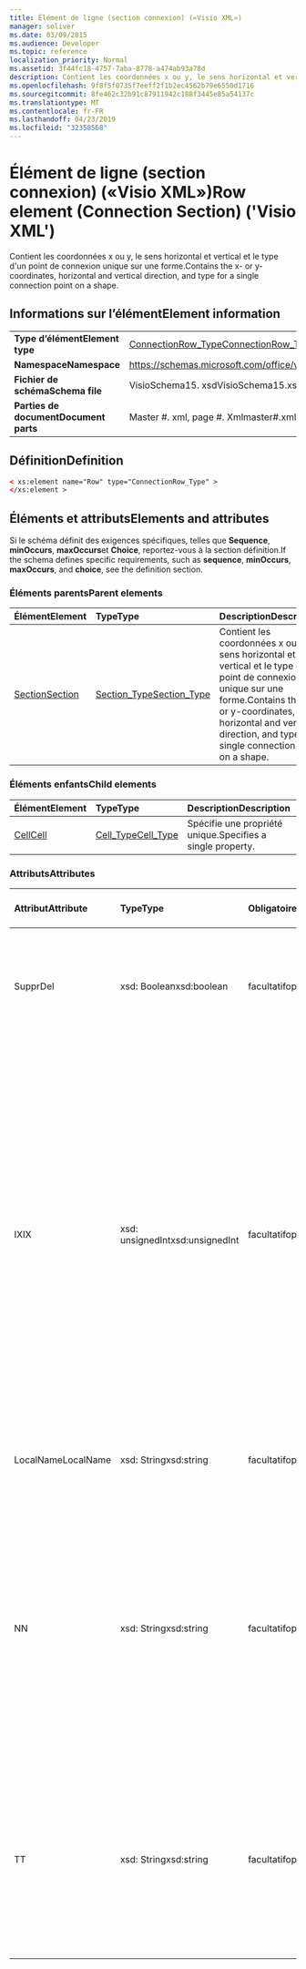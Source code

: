 ```yaml
---
title: Élément de ligne (section connexion) («Visio XML»)
manager: soliver
ms.date: 03/09/2015
ms.audience: Developer
ms.topic: reference
localization_priority: Normal
ms.assetid: 3f44fc18-4757-7aba-8778-a474ab93a78d
description: Contient les coordonnées x ou y, le sens horizontal et vertical et le type d'un point de connexion unique sur une forme.
ms.openlocfilehash: 9f8f5f0735f7eeff2f1b2ec4562b79e6550d1716
ms.sourcegitcommit: 8fe462c32b91c87911942c188f3445e85a54137c
ms.translationtype: MT
ms.contentlocale: fr-FR
ms.lasthandoff: 04/23/2019
ms.locfileid: "32358568"
---
```

# <a name="row-element-connection-section-visio-xml"></a><span data-ttu-id="2ef43-103">Élément de ligne (section connexion) («Visio XML»)</span><span class="sxs-lookup"><span data-stu-id="2ef43-103">Row element (Connection Section) ('Visio XML')</span></span>

<span data-ttu-id="2ef43-104">Contient les coordonnées x ou y, le sens horizontal et vertical et le type d'un point de connexion unique sur une forme.</span><span class="sxs-lookup"><span data-stu-id="2ef43-104">Contains the x- or y-coordinates, horizontal and vertical direction, and type for a single connection point on a shape.</span></span>
  
## <a name="element-information"></a><span data-ttu-id="2ef43-105">Informations sur l’élément</span><span class="sxs-lookup"><span data-stu-id="2ef43-105">Element information</span></span>

|||
|:-----|:-----|
|<span data-ttu-id="2ef43-106">**Type d’élément**</span><span class="sxs-lookup"><span data-stu-id="2ef43-106">**Element type**</span></span> <br/> |[<span data-ttu-id="2ef43-107">ConnectionRow_Type</span><span class="sxs-lookup"><span data-stu-id="2ef43-107">ConnectionRow_Type</span></span>](connectionrow_type-complextypevisio-xml.md) <br/> |
|<span data-ttu-id="2ef43-108">**Namespace**</span><span class="sxs-lookup"><span data-stu-id="2ef43-108">**Namespace**</span></span> <br/> |https://schemas.microsoft.com/office/visio/2012/main  <br/> |
|<span data-ttu-id="2ef43-109">**Fichier de schéma**</span><span class="sxs-lookup"><span data-stu-id="2ef43-109">**Schema file**</span></span> <br/> |<span data-ttu-id="2ef43-110">VisioSchema15. xsd</span><span class="sxs-lookup"><span data-stu-id="2ef43-110">VisioSchema15.xsd</span></span>  <br/> |
|<span data-ttu-id="2ef43-111">**Parties de document**</span><span class="sxs-lookup"><span data-stu-id="2ef43-111">**Document parts**</span></span> <br/> |<span data-ttu-id="2ef43-112">Master #. xml, page #. Xml</span><span class="sxs-lookup"><span data-stu-id="2ef43-112">master#.xml, page#.xml</span></span>  <br/> |
   
## <a name="definition"></a><span data-ttu-id="2ef43-113">Définition</span><span class="sxs-lookup"><span data-stu-id="2ef43-113">Definition</span></span>

```XML
< xs:element name="Row" type="ConnectionRow_Type" >
</xs:element >
```

## <a name="elements-and-attributes"></a><span data-ttu-id="2ef43-114">Éléments et attributs</span><span class="sxs-lookup"><span data-stu-id="2ef43-114">Elements and attributes</span></span>

<span data-ttu-id="2ef43-115">Si le schéma définit des exigences spécifiques, telles que **Sequence**, **minOccurs**, **maxOccurs**et **Choice**, reportez-vous à la section définition.</span><span class="sxs-lookup"><span data-stu-id="2ef43-115">If the schema defines specific requirements, such as **sequence**, **minOccurs**, **maxOccurs**, and **choice**, see the definition section.</span></span> 
  
### <a name="parent-elements"></a><span data-ttu-id="2ef43-116">Éléments parents</span><span class="sxs-lookup"><span data-stu-id="2ef43-116">Parent elements</span></span>

|<span data-ttu-id="2ef43-117">**Élément**</span><span class="sxs-lookup"><span data-stu-id="2ef43-117">**Element**</span></span>|<span data-ttu-id="2ef43-118">**Type**</span><span class="sxs-lookup"><span data-stu-id="2ef43-118">**Type**</span></span>|<span data-ttu-id="2ef43-119">**Description**</span><span class="sxs-lookup"><span data-stu-id="2ef43-119">**Description**</span></span>|
|:-----|:-----|:-----|
|[<span data-ttu-id="2ef43-120">Section</span><span class="sxs-lookup"><span data-stu-id="2ef43-120">Section</span></span>](section-element-sheet_type-complextypevisio-xml.md) <br/> |[<span data-ttu-id="2ef43-121">Section_Type</span><span class="sxs-lookup"><span data-stu-id="2ef43-121">Section_Type</span></span>](section_type-complextypevisio-xml.md) <br/> |<span data-ttu-id="2ef43-122">Contient les coordonnées x ou y, le sens horizontal et vertical et le type d'un point de connexion unique sur une forme.</span><span class="sxs-lookup"><span data-stu-id="2ef43-122">Contains the x- or y-coordinates, horizontal and vertical direction, and type for a single connection point on a shape.</span></span>  <br/> |
   
### <a name="child-elements"></a><span data-ttu-id="2ef43-123">Éléments enfants</span><span class="sxs-lookup"><span data-stu-id="2ef43-123">Child elements</span></span>

|<span data-ttu-id="2ef43-124">**Élément**</span><span class="sxs-lookup"><span data-stu-id="2ef43-124">**Element**</span></span>|<span data-ttu-id="2ef43-125">**Type**</span><span class="sxs-lookup"><span data-stu-id="2ef43-125">**Type**</span></span>|<span data-ttu-id="2ef43-126">**Description**</span><span class="sxs-lookup"><span data-stu-id="2ef43-126">**Description**</span></span>|
|:-----|:-----|:-----|
|[<span data-ttu-id="2ef43-127">Cell</span><span class="sxs-lookup"><span data-stu-id="2ef43-127">Cell</span></span>](cell-element-connection-rowvisio-xml.md) <br/> |[<span data-ttu-id="2ef43-128">Cell_Type</span><span class="sxs-lookup"><span data-stu-id="2ef43-128">Cell_Type</span></span>](cell_type-complextypevisio-xml.md) <br/> |<span data-ttu-id="2ef43-129">Spécifie une propriété unique.</span><span class="sxs-lookup"><span data-stu-id="2ef43-129">Specifies a single property.</span></span>  <br/> |
   
### <a name="attributes"></a><span data-ttu-id="2ef43-130">Attributs</span><span class="sxs-lookup"><span data-stu-id="2ef43-130">Attributes</span></span>

|<span data-ttu-id="2ef43-131">**Attribut**</span><span class="sxs-lookup"><span data-stu-id="2ef43-131">**Attribute**</span></span>|<span data-ttu-id="2ef43-132">**Type**</span><span class="sxs-lookup"><span data-stu-id="2ef43-132">**Type**</span></span>|<span data-ttu-id="2ef43-133">**Obligatoire**</span><span class="sxs-lookup"><span data-stu-id="2ef43-133">**Required**</span></span>|<span data-ttu-id="2ef43-134">**Description**</span><span class="sxs-lookup"><span data-stu-id="2ef43-134">**Description**</span></span>|<span data-ttu-id="2ef43-135">**Valeurs possibles**</span><span class="sxs-lookup"><span data-stu-id="2ef43-135">**Possible values**</span></span>|
|:-----|:-----|:-----|:-----|:-----|
|<span data-ttu-id="2ef43-136">Suppr</span><span class="sxs-lookup"><span data-stu-id="2ef43-136">Del</span></span>  <br/> |<span data-ttu-id="2ef43-137">xsd: Boolean</span><span class="sxs-lookup"><span data-stu-id="2ef43-137">xsd:boolean</span></span>  <br/> |<span data-ttu-id="2ef43-138">facultatif</span><span class="sxs-lookup"><span data-stu-id="2ef43-138">optional</span></span>  <br/> |<span data-ttu-id="2ef43-139">Indique si une ligne qui serait normalement héritée d'une forme de base a été supprimée.</span><span class="sxs-lookup"><span data-stu-id="2ef43-139">Specifies whether a row that would otherwise be inherited from a master shape has been deleted.</span></span>  <br/> |<span data-ttu-id="2ef43-140">Valeurs du type xsd: Boolean.</span><span class="sxs-lookup"><span data-stu-id="2ef43-140">Values of the xsd:boolean type.</span></span>  <br/> |
|<span data-ttu-id="2ef43-141">IX</span><span class="sxs-lookup"><span data-stu-id="2ef43-141">IX</span></span>  <br/> |<span data-ttu-id="2ef43-142">xsd: unsignedInt</span><span class="sxs-lookup"><span data-stu-id="2ef43-142">xsd:unsignedInt</span></span>  <br/> |<span data-ttu-id="2ef43-143">facultatif</span><span class="sxs-lookup"><span data-stu-id="2ef43-143">optional</span></span>  <br/> |<span data-ttu-id="2ef43-144">Spécifie l'identificateur de base 1 de la ligne.</span><span class="sxs-lookup"><span data-stu-id="2ef43-144">Specifies the one-based identifier for the row.</span></span> <span data-ttu-id="2ef43-145">Elle doit être unique et supérieure à celle des autres identificateurs de la même section. L'attribut IX est utilisé uniquement pour les sections Character, Connection, Field, FillGradient, Geometry, Layer, LineGradient, paragraph, Reviewer, Scratch et tabs.</span><span class="sxs-lookup"><span data-stu-id="2ef43-145">It should be unqiue and greater than other identifiers in the same section.The IX attribute is only used for the Character, Connection, Field, FillGradient, Geometry, Layer, LineGradient, Paragraph, Reviewer, Scratch, and Tabs sections.</span></span> <span data-ttu-id="2ef43-146">Une ligne ne peut avoir qu'un des attributs IX ou N.</span><span class="sxs-lookup"><span data-stu-id="2ef43-146">A row can only have one of the IX or N attributes.</span></span>  <br/> |<span data-ttu-id="2ef43-147">Valeurs du type xsd: unsignedInt.</span><span class="sxs-lookup"><span data-stu-id="2ef43-147">Values of the xsd:unsignedInt type.</span></span>  <br/> |
|<span data-ttu-id="2ef43-148">LocalName</span><span class="sxs-lookup"><span data-stu-id="2ef43-148">LocalName</span></span>  <br/> |<span data-ttu-id="2ef43-149">xsd: String</span><span class="sxs-lookup"><span data-stu-id="2ef43-149">xsd:string</span></span>  <br/> |<span data-ttu-id="2ef43-150">facultatif</span><span class="sxs-lookup"><span data-stu-id="2ef43-150">optional</span></span>  <br/> |<span data-ttu-id="2ef43-151">Spécifie le nom unique dépendant de la langue de la ligne.</span><span class="sxs-lookup"><span data-stu-id="2ef43-151">Specifies the unique language-dependent name of the row.</span></span>  <br/> |<span data-ttu-id="2ef43-152">Valeurs du type xsd: String.</span><span class="sxs-lookup"><span data-stu-id="2ef43-152">Values of the xsd:string type.</span></span>  <br/> |
|<span data-ttu-id="2ef43-153">N</span><span class="sxs-lookup"><span data-stu-id="2ef43-153">N</span></span>  <br/> |<span data-ttu-id="2ef43-154">xsd: String</span><span class="sxs-lookup"><span data-stu-id="2ef43-154">xsd:string</span></span>  <br/> |<span data-ttu-id="2ef43-155">facultatif</span><span class="sxs-lookup"><span data-stu-id="2ef43-155">optional</span></span>  <br/> |<span data-ttu-id="2ef43-156">Spécifie le nom unique indépendant de la langue de la ligne. L'attribut N est utilisé uniquement pour les sections User, Property, actions, Control, Connection, hyperLink et ActionTag.</span><span class="sxs-lookup"><span data-stu-id="2ef43-156">Specifies the unique language-independent name of the row.The N attribute is only used for the User, Property, Actions, Control, Connection, Hyperlink, and ActionTag sections.</span></span> <span data-ttu-id="2ef43-157">Une ligne ne peut avoir qu'un des attributs IX ou N.</span><span class="sxs-lookup"><span data-stu-id="2ef43-157">A row can only have one of the IX or N attributes.</span></span>  <br/> |<span data-ttu-id="2ef43-158">Valeurs du type xsd: String.</span><span class="sxs-lookup"><span data-stu-id="2ef43-158">Values of the xsd:string type.</span></span>  <br/> |
|<span data-ttu-id="2ef43-159">T</span><span class="sxs-lookup"><span data-stu-id="2ef43-159">T</span></span>  <br/> |<span data-ttu-id="2ef43-160">xsd: String</span><span class="sxs-lookup"><span data-stu-id="2ef43-160">xsd:string</span></span>  <br/> |<span data-ttu-id="2ef43-161">facultatif</span><span class="sxs-lookup"><span data-stu-id="2ef43-161">optional</span></span>  <br/> |<span data-ttu-id="2ef43-162">Cette énumération spécifie le type de tracé géométrique représenté par la ligne et utilisé dans la visualisation de géométrie.</span><span class="sxs-lookup"><span data-stu-id="2ef43-162">Specifies the type of the geometric path represented by the row and used in geometry visualization.</span></span> <span data-ttu-id="2ef43-163">L'attribut T est utilisé uniquement pour la section Geometry.</span><span class="sxs-lookup"><span data-stu-id="2ef43-163">The T attribute is only used for the Geometry section.</span></span>  <br/> |<span data-ttu-id="2ef43-164">Valeurs du type xsd: String.</span><span class="sxs-lookup"><span data-stu-id="2ef43-164">Values of the xsd:string type.</span></span>  <br/> |
   

